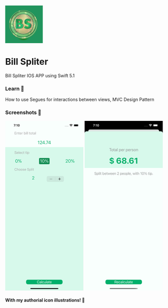 
[<img src="/BillSpliter/Assets.xcassets/AppIcon.appiconset/120.png"/>](120.png)
# Bill Spliter
Bill Spliter IOS APP using Swift 5.1
### Learn 📝
How to use Segues for interactions between views, MVC Design Pattern
### Screenshots 📸
[<img src="/screenshots/screenshot1.png" width="250" />](screenshot1.png)
[<img src="/screenshots/screenshot2.png" width="250"/>](screenshot2.png)

#### With my authorial icon illustrations! 🎨
